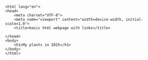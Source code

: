 # <Coco-Art-Space>
    <html lang="en">
    <head>
        <meta charset="UTF-8">
        <meta name="viewport" content="width=device-width, initial-scale=1.0">
        <title>basic html webpage with links</title>

    </head>
    <body>
        <h1>My plants in 2025</h1>
    </body>
    </html>